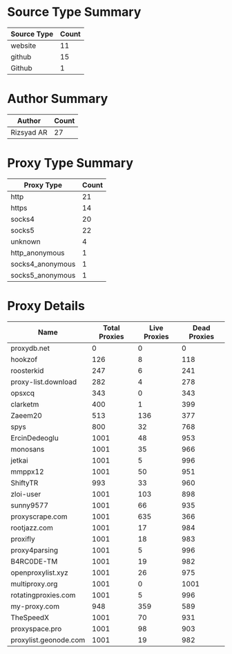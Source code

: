 # Source Type Summary

| Source Type | Count |
|-------------|-------|
| website | 11 |
| github | 15 |
| Github | 1 |


# Author Summary

| Author | Count |
|--------|-------|
| Rizsyad AR | 27 |


# Proxy Type Summary

| Proxy Type | Count |
|------------|-------|
| http | 21 |
| https | 14 |
| socks4 | 20 |
| socks5 | 22 |
| unknown | 4 |
| http_anonymous | 1 |
| socks4_anonymous | 1 |
| socks5_anonymous | 1 |


# Proxy Details

| Name | Total Proxies | Live Proxies | Dead Proxies |
|------|---------------|--------------|---------------|
| proxydb.net | 0 | 0 | 0 |
| hookzof | 126 | 8 | 118 |
| roosterkid | 247 | 6 | 241 |
| proxy-list.download | 282 | 4 | 278 |
| opsxcq | 343 | 0 | 343 |
| clarketm | 400 | 1 | 399 |
| Zaeem20 | 513 | 136 | 377 |
| spys | 800 | 32 | 768 |
| ErcinDedeoglu | 1001 | 48 | 953 |
| monosans | 1001 | 35 | 966 |
| jetkai | 1001 | 5 | 996 |
| mmppx12 | 1001 | 50 | 951 |
| ShiftyTR | 993 | 33 | 960 |
| zloi-user | 1001 | 103 | 898 |
| sunny9577 | 1001 | 66 | 935 |
| proxyscrape.com | 1001 | 635 | 366 |
| rootjazz.com | 1001 | 17 | 984 |
| proxifly | 1001 | 18 | 983 |
| proxy4parsing | 1001 | 5 | 996 |
| B4RC0DE-TM | 1001 | 19 | 982 |
| openproxylist.xyz | 1001 | 26 | 975 |
| multiproxy.org | 1001 | 0 | 1001 |
| rotatingproxies.com | 1001 | 5 | 996 |
| my-proxy.com | 948 | 359 | 589 |
| TheSpeedX | 1001 | 70 | 931 |
| proxyspace.pro | 1001 | 98 | 903 |
| proxylist.geonode.com | 1001 | 19 | 982 |
